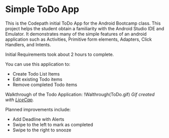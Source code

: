 # Simple ToDo App
This is the Codepath initial ToDo App for the Android Bootcamp class.  This project helps the student obtain a familiarity with the Android Studio IDE and Emulator.  It demonstrates many of the simple features of an android application such as Activities, Primitive form elements, Adapters, Click Handlers, and Intents.

Initial Requirements took about 2 hours to complete.

You can use this application to:
* Create Todo List Items
* Edit existing Todo items
* Remove completed Todo items

Walkthrough of the Todo Application:
!Walthrough(ToDo.gif)
*Gif created with [LiceCap](http://www.cockos.com/licecap/).*

Planned improvements include:
* Add Deadline with Alerts
* Swipe to the left to mark as completed
* Swipe to the right to snooze